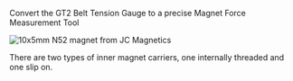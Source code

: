 Convert the GT2 Belt Tension Gauge to a precise Magnet Force Measurement Tool

![10x5mm N52 magnet from JC Magnetics](https://github.com/user-attachments/assets/1c3b90d8-63bc-4eb6-b1a2-b18ab75ed4ae)

There are two types of inner magnet carriers, one internally threaded and one slip on.
